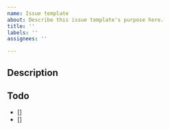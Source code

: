 ```yaml
---
name: Issue template
about: Describe this issue template's purpose here.
title: ''
labels: ''
assignees: ''

---
```


## Description


## Todo
- []
- []

